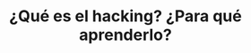 ---
title: ¿Qué es el hacking? ¿Para qué aprenderlo?
section: "Introducción"
course: hackingscratch
video: https://www.youtube.com/embed/RuCvE7JyaEw
layout: lesson
nofooter: 1
---